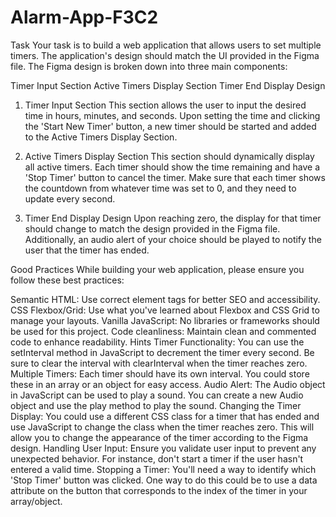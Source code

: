 # Alarm-App-F3C2
Task
Your task is to build a web application that allows users to set multiple timers. The application's design should match the UI provided in the Figma file.
The Figma design is broken down into three main components:

Timer Input Section
Active Timers Display Section
Timer End Display Design
1. Timer Input Section
This section allows the user to input the desired time in hours, minutes, and seconds. Upon setting the time and clicking the 'Start New Timer' button, a new timer should be started and added to the Active Timers Display Section.

2. Active Timers Display Section
This section should dynamically display all active timers. Each timer should show the time remaining and have a 'Stop Timer' button to cancel the timer. Make sure that each timer shows the countdown from whatever time was set to 0, and they need to update every second.

3. Timer End Display Design
Upon reaching zero, the display for that timer should change to match the design provided in the Figma file. Additionally, an audio alert of your choice should be played to notify the user that the timer has ended.

Good Practices
While building your web application, please ensure you follow these best practices:

Semantic HTML: Use correct element tags for better SEO and accessibility.
CSS Flexbox/Grid: Use what you've learned about Flexbox and CSS Grid to manage your layouts.
Vanilla JavaScript: No libraries or frameworks should be used for this project.
Code cleanliness: Maintain clean and commented code to enhance readability.
Hints
Timer Functionality: You can use the setInterval method in JavaScript to decrement the timer every second. Be sure to clear the interval with clearInterval when the timer reaches zero.
Multiple Timers: Each timer should have its own interval. You could store these in an array or an object for easy access.
Audio Alert: The Audio object in JavaScript can be used to play a sound. You can create a new Audio object and use the play method to play the sound.
Changing the Timer Display: You could use a different CSS class for a timer that has ended and use JavaScript to change the class when the timer reaches zero. This will allow you to change the appearance of the timer according to the Figma design.
Handling User Input: Ensure you validate user input to prevent any unexpected behavior. For instance, don't start a timer if the user hasn't entered a valid time.
Stopping a Timer: You'll need a way to identify which 'Stop Timer' button was clicked. One way to do this could be to use a data attribute on the button that corresponds to the index of the timer in your array/object.
